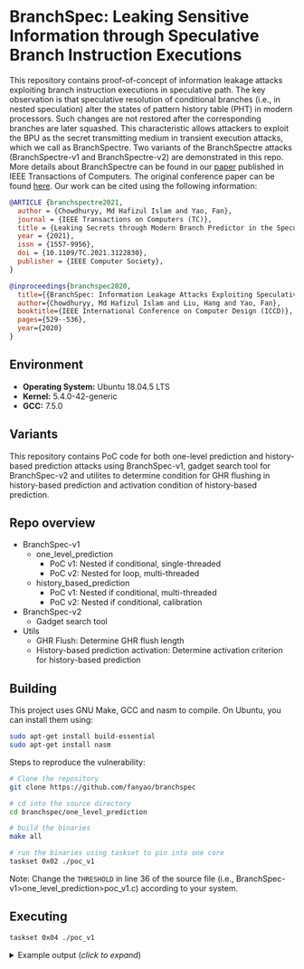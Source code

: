 # BranchSpec: Leaking Sensitive Information through Speculative Branch Instruction Executions

This repository contains proof-of-concept of information leakage attacks exploiting branch instruction executions in speculative path. The key observation is that speculative resolution of conditional branches (i.e., in nested speculation) alter the states of pattern history table (PHT) in modern processors. Such changes are not restored after the corresponding branches are later squashed. This characteristic allows attackers to exploit the BPU as the secret transmitting medium in transient execution attacks, which we call as BranchSpectre. Two variants of the BranchSpectre attacks (BranchSpectre-v1 and BranchSpectre-v2) are demonstrated in this repo. More details about BranchSpectre can be found in our [paper](https://ieeexplore.ieee.org/document/9591268) published in IEEE Transactions of Computers. The original conference paper can be found [here](http://fan-yao.com/paper/2020_ICCD_branchspec.pdf). Our work can be cited using the following information:

```bibtex
@ARTICLE {branchspectre2021,
  author = {Chowdhuryy, Md Hafizul Islam and Yao, Fan},
  journal = {IEEE Transactions on Computers (TC)},
  title = {Leaking Secrets through Modern Branch Predictor in the Speculative World},
  year = {2021},
  issn = {1557-9956},
  doi = {10.1109/TC.2021.3122830},
  publisher = {IEEE Computer Society},
}

@inproceedings{branchspec2020,
  title={{BranchSpec: Information Leakage Attacks Exploiting Speculative Branch Instruction Executions}},
  author={Chowdhuryy, Md Hafizul Islam and Liu, Hang and Yao, Fan},
  booktitle={IEEE International Conference on Computer Design (ICCD)},
  pages={529--536},
  year={2020}
}
```

## Environment

- **Operating System:** Ubuntu 18.04.5 LTS
- **Kernel:** 5.4.0-42-generic
- **GCC:** 7.5.0

## Variants

This repository contains PoC code for both one-level prediction and history-based prediction attacks using BranchSpec-v1, gadget search tool for BranchSpec-v2 and utilites to determine condition for GHR flushing in history-based prediction and activation condition of history-based prediction.

## Repo overview
- BranchSpec-v1
    - one_level_prediction
        - PoC v1: Nested if conditional, single-threaded
        - PoC v2: Nested for loop, multi-threaded
    - history_based_prediction
        - PoC v1: Nested if conditional, multi-threaded
        - PoC v2: Nested if conditional, calibration
- BranchSpec-v2
    - Gadget search tool 
- Utils
    - GHR Flush: Determine GHR flush length
    - History-based prediction activation: Determine activation criterion for history-based prediction

## Building

This project uses GNU Make, GCC and nasm to compile. On Ubuntu, you can install them using:

```bash
sudo apt-get install build-essential
sudo apt-get install nasm
```

Steps to reproduce the vulnerability:

```bash
# Clone the repository
git clone https://github.com/fanyao/branchspec

# cd into the source directory
cd branchspec/one_level_prediction

# build the binaries
make all

# run the binaries using taskset to pin into one core
taskset 0x02 ./poc_v1
```

Note: Change the <code>THRESHOLD</code> in line 36 of the source file (i.e., BranchSpec-v1>one_level_prediction>poc_v1.c) according to your system.

## Executing

```bash
taskset 0x04 ./poc_v1
```
<details>
    <summary> Example output (<i>click to expand</i>)</summary>
    
```
Transmitting secret...
Secret value, secret[0]: 0; Inferred: 0; Latency: 145
Secret value, secret[1]: 1; Inferred: 1; Latency: 129
Secret value, secret[2]: 0; Inferred: 0; Latency: 149
Secret value, secret[3]: 0; Inferred: 0; Latency: 145
Secret value, secret[4]: 1; Inferred: 1; Latency: 125
Secret value, secret[5]: 0; Inferred: 0; Latency: 145
Secret value, secret[6]: 1; Inferred: 1; Latency: 131
Secret value, secret[7]: 1; Inferred: 1; Latency: 129
Secret value, secret[8]: 1; Inferred: 1; Latency: 125
Secret value, secret[9]: 0; Inferred: 0; Latency: 148
Secret value, secret[10]: 1; Inferred: 1; Latency: 127
Secret value, secret[11]: 1; Inferred: 1; Latency: 129
Secret value, secret[12]: 0; Inferred: 0; Latency: 147
Secret value, secret[13]: 1; Inferred: 1; Latency: 127
Secret value, secret[14]: 1; Inferred: 1; Latency: 127
Secret value, secret[15]: 0; Inferred: 0; Latency: 147
Secret value, secret[16]: 1; Inferred: 1; Latency: 127
Secret value, secret[17]: 0; Inferred: 0; Latency: 147
Secret value, secret[18]: 0; Inferred: 0; Latency: 147
Secret value, secret[19]: 1; Inferred: 1; Latency: 127
Secret value, secret[20]: 0; Inferred: 0; Latency: 145
Secret value, secret[21]: 0; Inferred: 0; Latency: 147
Secret value, secret[22]: 0; Inferred: 0; Latency: 147
Secret value, secret[23]: 1; Inferred: 1; Latency: 129
Secret value, secret[24]: 1; Inferred: 1; Latency: 127
Secret value, secret[25]: 1; Inferred: 1; Latency: 127
Secret value, secret[26]: 1; Inferred: 1; Latency: 127
Secret value, secret[27]: 1; Inferred: 1; Latency: 127
Secret value, secret[28]: 1; Inferred: 1; Latency: 129
Secret value, secret[29]: 1; Inferred: 1; Latency: 129
Secret value, secret[30]: 1; Inferred: 1; Latency: 125
Secret value, secret[31]: 1; Inferred: 1; Latency: 129
Secret value, secret[32]: 0; Inferred: 0; Latency: 147
Secret value, secret[33]: 1; Inferred: 1; Latency: 127
Secret value, secret[34]: 0; Inferred: 0; Latency: 143
Secret value, secret[35]: 1; Inferred: 1; Latency: 129
Secret value, secret[36]: 0; Inferred: 0; Latency: 143
Secret value, secret[37]: 1; Inferred: 1; Latency: 131
Secret value, secret[38]: 1; Inferred: 1; Latency: 125
Secret value, secret[39]: 1; Inferred: 1; Latency: 127
Secret value, secret[40]: 0; Inferred: 0; Latency: 147
Secret value, secret[41]: 1; Inferred: 1; Latency: 127
Secret value, secret[42]: 0; Inferred: 0; Latency: 147
Secret value, secret[43]: 1; Inferred: 1; Latency: 129
Secret value, secret[44]: 0; Inferred: 0; Latency: 149
Secret value, secret[45]: 1; Inferred: 1; Latency: 125
Secret value, secret[46]: 0; Inferred: 0; Latency: 145
Secret value, secret[47]: 1; Inferred: 1; Latency: 127
Secret value, secret[48]: 0; Inferred: 0; Latency: 145
Secret value, secret[49]: 1; Inferred: 1; Latency: 127
Secret value, secret[50]: 0; Inferred: 0; Latency: 145
Secret value, secret[51]: 0; Inferred: 0; Latency: 147
Secret value, secret[52]: 1; Inferred: 1; Latency: 125
Secret value, secret[53]: 1; Inferred: 1; Latency: 129
Secret value, secret[54]: 0; Inferred: 0; Latency: 147
Secret value, secret[55]: 1; Inferred: 1; Latency: 127
Secret value, secret[56]: 1; Inferred: 1; Latency: 125
Secret value, secret[57]: 0; Inferred: 0; Latency: 147
Secret value, secret[58]: 1; Inferred: 1; Latency: 129
Secret value, secret[59]: 0; Inferred: 0; Latency: 147
Secret value, secret[60]: 1; Inferred: 1; Latency: 125
Secret value, secret[61]: 0; Inferred: 0; Latency: 148
Secret value, secret[62]: 0; Inferred: 0; Latency: 143
Secret value, secret[63]: 1; Inferred: 1; Latency: 127
Secret value, secret[64]: 0; Inferred: 0; Latency: 147
Secret value, secret[65]: 1; Inferred: 1; Latency: 129
Secret value, secret[66]: 0; Inferred: 0; Latency: 148
Secret value, secret[67]: 1; Inferred: 1; Latency: 125
Secret value, secret[68]: 1; Inferred: 1; Latency: 127
Secret value, secret[69]: 0; Inferred: 0; Latency: 147
Secret value, secret[70]: 1; Inferred: 1; Latency: 129
Secret value, secret[71]: 0; Inferred: 0; Latency: 149
Secret value, secret[72]: 0; Inferred: 0; Latency: 146
Secret value, secret[73]: 1; Inferred: 1; Latency: 127
Secret value, secret[74]: 1; Inferred: 1; Latency: 125
Secret value, secret[75]: 0; Inferred: 0; Latency: 146
Secret value, secret[76]: 1; Inferred: 1; Latency: 129
Secret value, secret[77]: 0; Inferred: 0; Latency: 146
Secret value, secret[78]: 1; Inferred: 1; Latency: 129
Secret value, secret[79]: 0; Inferred: 0; Latency: 146
Secret value, secret[80]: 0; Inferred: 0; Latency: 149
Secret value, secret[81]: 0; Inferred: 0; Latency: 147
Secret value, secret[82]: 0; Inferred: 0; Latency: 147
Secret value, secret[83]: 0; Inferred: 0; Latency: 147
Secret value, secret[84]: 1; Inferred: 1; Latency: 131
Secret value, secret[85]: 0; Inferred: 0; Latency: 146
Secret value, secret[86]: 1; Inferred: 1; Latency: 129
Secret value, secret[87]: 0; Inferred: 0; Latency: 147
Secret value, secret[88]: 0; Inferred: 0; Latency: 147
Secret value, secret[89]: 0; Inferred: 0; Latency: 147
Secret value, secret[90]: 0; Inferred: 0; Latency: 145
Secret value, secret[91]: 1; Inferred: 1; Latency: 129
Secret value, secret[92]: 1; Inferred: 1; Latency: 127
Secret value, secret[93]: 1; Inferred: 1; Latency: 127
Secret value, secret[94]: 0; Inferred: 0; Latency: 147
Secret value, secret[95]: 0; Inferred: 0; Latency: 147
Secret value, secret[96]: 0; Inferred: 0; Latency: 147
Secret value, secret[97]: 1; Inferred: 1; Latency: 127
Secret value, secret[98]: 1; Inferred: 1; Latency: 127
Secret value, secret[99]: 1; Inferred: 1; Latency: 129
Total bit sent: 100, Total Error: 0, Threshold: 138
```
</details>
